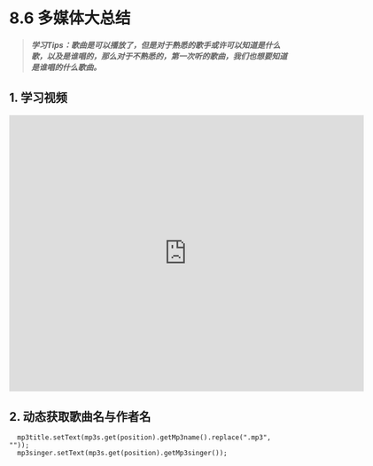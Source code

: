 # 8.6 多媒体大总结

>##### 学习Tips：歌曲是可以播放了，但是对于熟悉的歌手或许可以知道是什么歌，以及是谁唱的，那么对于不熟悉的，第一次听的歌曲，我们也想要知道是谁唱的什么歌曲。

## 1. 学习视频

<iframe frameborder="0" width="640" height="498" src="https://v.qq.com/iframe/player.html?vid=z0180bhmznp&tiny=0&auto=0" allowfullscreen></iframe>

## 2. 动态获取歌曲名与作者名

```   
  mp3title.setText(mp3s.get(position).getMp3name().replace(".mp3", ""));
  mp3singer.setText(mp3s.get(position).getMp3singer());
```